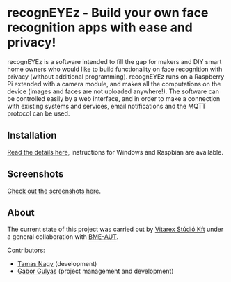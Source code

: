 # recognEYEz - Build your own face recognition apps with ease and privacy!

recognEYEz is a software intended to fill the gap for makers and DIY smart home owners who would like to build functionality on face recognition with privacy (without additional programming). recognEYEz runs on a Raspberry Pi extended with a camera module, and makes all the computations on the device (images and faces are not uploaded anywhere!). The software can be controlled easily by a web interface, and in order to make a connection with existing systems and services, email notifications and the MQTT protocol can be used.

## Installation

[Read the details here](docs/install.md), instructions for Windows and Raspbian are available.

## Screenshots

[Check out the screenshots here](docs/screenshots.md).

## About

The current state of this project was carried out by [Vitarex Stúdió Kft](https://vitarex.hu/) under a general collaboration with [BME-AUT](https://www.aut.bme.hu).

Contributors:
- [Tamas Nagy](https://www.linkedin.com/in/tam%C3%A1s-nagy-1a68b1140/) (development)
- [Gabor Gulyas](https://gulyas.info) (project management and development)
